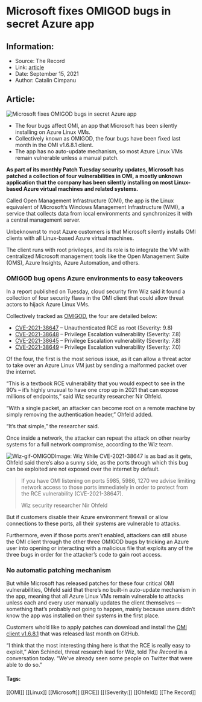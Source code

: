 # Microsoft fixes OMIGOD bugs in secret Azure app
### 

## Information:
+ Source: The Record
+ Link: [article](https://therecord.media/microsoft-fixes-omigod-bugs-in-secret-azure-app/)
+ Date: September 15, 2021
+ Author: Catalin Cimpanu


## Article:
![Microsoft fixes OMIGOD bugs in secret Azure app](https://therecord.media/wp-content/uploads/2021/09/peek.png)

* The four bugs affect OMI, an app that Microsoft has been silently installing on Azure Linux VMs.
* Collectively known as OMIGOD, the four bugs have been fixed last month in the OMI v1.6.8.1 client.
* The app has no auto-update mechanism, so most Azure Linux VMs remain vulnerable unless a manual patch.


**As part of its monthly Patch Tuesday security updates, Microsoft has patched a collection of four vulnerabilities in OMI, a mostly unknown application that the company has been silently installing on most Linux-based Azure virtual machines and related systems.**


Called Open Management Infrastructure (OMI), the app is the Linux equivalent of Microsoft’s Windows Management Infrastructure (WMI), a service that collects data from local environments and synchronizes it with a central management server.


Unbeknownst to most Azure customers is that Microsoft silently installs OMI clients with all Linux-based Azure virtual machines.


The client runs with root privileges, and its role is to integrate the VM with centralized Microsoft management tools like the Open Management Suite (OMS), Azure Insights, Azure Automation, and others.


### OMIGOD bug opens Azure environments to easy takeovers


In a report published on Tuesday, cloud security firm Wiz said it found a collection of four security flaws in the OMI client that could allow threat actors to hijack Azure Linux VMs.


Collectively tracked as [OMIGOD](https://www.wiz.io/blog/secret-agent-exposes-azure-customers-to-unauthorized-code-execution), the four are detailed below:


* [CVE-2021-38647](https://msrc.microsoft.com/update-guide/vulnerability/CVE-2021-38647) – Unauthenticated RCE as root (Severity: 9.8)
* [CVE-2021-38648](https://msrc.microsoft.com/update-guide/vulnerability/CVE-2021-38648) – Privilege Escalation vulnerability (Severity: 7.8)
* [CVE-2021-38645](https://msrc.microsoft.com/update-guide/vulnerability/CVE-2021-38645) – Privilege Escalation vulnerability (Severity: 7.8)
* [CVE-2021-38649](https://msrc.microsoft.com/update-guide/vulnerability/CVE-2021-38649) – Privilege Escalation vulnerability (Severity: 7.0)


Of the four, the first is the most serious issue, as it can allow a threat actor to take over an Azure Linux VM just by sending a malformed packet over the internet.


“This is a textbook RCE vulnerability that you would expect to see in the 90’s – it’s highly unusual to have one crop up in 2021 that can expose millions of endpoints,” said Wiz security researcher Nir Ohfeld.


“With a single packet, an attacker can become root on a remote machine by simply removing the authentication header,” Ohfeld added.


“It’s that simple,” the researcher said.


Once inside a network, the attacker can repeat the attack on other nearby systems for a full network compromise, according to the Wiz team.


![Wiz-gif-OMIGOD](https://therecord.media/wp-content/uploads/2021/09/Wiz-gif-OMIGOD.gif)Image: Wiz
While CVE-2021-38647 is as bad as it gets, Ohfeld said there’s also a sunny side, as the ports through which this bug can be exploited are not exposed over the internet by default.



> If you have OMI listening on ports 5985, 5986, 1270 we advise limiting network access to those ports immediately in order to protect from the RCE vulnerability (CVE-2021-38647).
> 
> Wiz security researcher Nir Ohfeld


But if customers disable their Azure environment firewall or allow connections to these ports, all their systems are vulnerable to attacks.


Furthermore, even if those ports aren’t enabled, attackers can still abuse the OMI client through the other three OMIGOD bugs by tricking an Azure user into opening or interacting with a malicious file that exploits any of the three bugs in order for the attacker’s code to gain root access.


### No automatic patching mechanism


But while Microsoft has released patches for these four critical OMI vulnerabilities, Ohfeld said that there’s no built-in auto-update mechanism in the app, meaning that all Azure Linux VMs remain vulnerable to attacks unless each and every user manually updates the client themselves — something that’s probably not going to happen, mainly because users didn’t know the app was installed on their systems in the first place.


Customers who’d like to apply patches can download and install the [OMI client v1.6.8.1](https://github.com/microsoft/omi/releases/tag/v1.6.8-1) that was released last month on GitHub.


“I think that the most interesting thing here is that the RCE is really easy to exploit,” Alon Schindel, threat research lead for Wiz, told *The Record* in a conversation today. “We’ve already seen some people on Twitter that were able to do so.”


 



#### Tags:
[[OMI]] [[Linux]] [[Microsoft]] [[RCE]] [[(Severity:]] [[Ohfeld]] [[The Record]]
